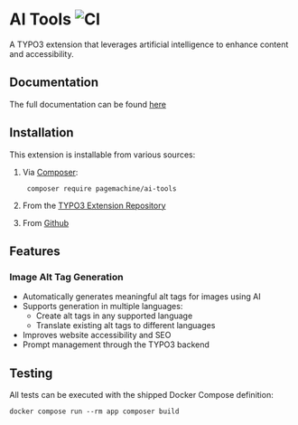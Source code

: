 # AI Tools ![CI](https://github.com/pagemachine/ai-tools/workflows/CI/badge.svg)

A TYPO3 extension that leverages artificial intelligence to enhance content and accessibility.

## Documentation

The full documentation can be found [here](https://pagemachine.github.io/ai-tools/)

## Installation

This extension is installable from various sources:

1. Via [Composer](https://packagist.org/packages/pagemachine/ai-tools):

        composer require pagemachine/ai-tools

2. From the [TYPO3 Extension Repository](https://extensions.typo3.org/extension/ai_tools)
3. From [Github](https://github.com/pagemachine/ai-tools/releases)

## Features

### Image Alt Tag Generation
* Automatically generates meaningful alt tags for images using AI
* Supports generation in multiple languages:
    * Create alt tags in any supported language
    * Translate existing alt tags to different languages
* Improves website accessibility and SEO
* Prompt management through the TYPO3 backend


## Testing

All tests can be executed with the shipped Docker Compose definition:

    docker compose run --rm app composer build
